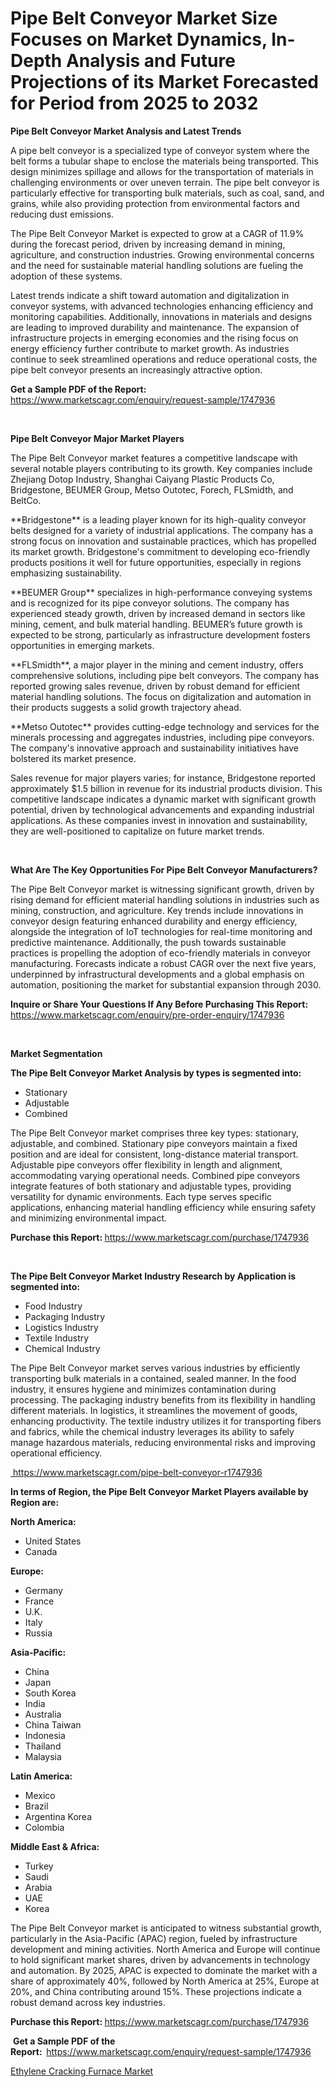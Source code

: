 <p><h1>Pipe Belt Conveyor Market Size Focuses on Market Dynamics, In-Depth Analysis and Future Projections of its Market Forecasted for Period from 2025 to 2032</h1></p><p><strong>Pipe Belt Conveyor Market Analysis and Latest Trends</strong></p>
<p><p>A pipe belt conveyor is a specialized type of conveyor system where the belt forms a tubular shape to enclose the materials being transported. This design minimizes spillage and allows for the transportation of materials in challenging environments or over uneven terrain. The pipe belt conveyor is particularly effective for transporting bulk materials, such as coal, sand, and grains, while also providing protection from environmental factors and reducing dust emissions.</p><p>The Pipe Belt Conveyor Market is expected to grow at a CAGR of 11.9% during the forecast period, driven by increasing demand in mining, agriculture, and construction industries. Growing environmental concerns and the need for sustainable material handling solutions are fueling the adoption of these systems. </p><p>Latest trends indicate a shift toward automation and digitalization in conveyor systems, with advanced technologies enhancing efficiency and monitoring capabilities. Additionally, innovations in materials and designs are leading to improved durability and maintenance. The expansion of infrastructure projects in emerging economies and the rising focus on energy efficiency further contribute to market growth. As industries continue to seek streamlined operations and reduce operational costs, the pipe belt conveyor presents an increasingly attractive option.</p></p>
<p><strong>Get a Sample PDF of the Report:&nbsp;</strong> <a href="https://www.marketscagr.com/enquiry/request-sample/1747936?utm_campaign=1895&utm_medium=2&utm_source=Github&utm_content=ia&utm_term=18022025&utm_id=pipe-belt-conveyor">https://www.marketscagr.com/enquiry/request-sample/1747936</a></p>
<p>&nbsp;</p>
<p><strong>Pipe Belt Conveyor Major Market Players</strong></p>
<p><p>The Pipe Belt Conveyor market features a competitive landscape with several notable players contributing to its growth. Key companies include Zhejiang Dotop Industry, Shanghai Caiyang Plastic Products Co, Bridgestone, BEUMER Group, Metso Outotec, Forech, FLSmidth, and BeltCo.</p><p>**Bridgestone** is a leading player known for its high-quality conveyor belts designed for a variety of industrial applications. The company has a strong focus on innovation and sustainable practices, which has propelled its market growth. Bridgestone's commitment to developing eco-friendly products positions it well for future opportunities, especially in regions emphasizing sustainability.</p><p>**BEUMER Group** specializes in high-performance conveying systems and is recognized for its pipe conveyor solutions. The company has experienced steady growth, driven by increased demand in sectors like mining, cement, and bulk material handling. BEUMER’s future growth is expected to be strong, particularly as infrastructure development fosters opportunities in emerging markets.</p><p>**FLSmidth**, a major player in the mining and cement industry, offers comprehensive solutions, including pipe belt conveyors. The company has reported growing sales revenue, driven by robust demand for efficient material handling solutions. The focus on digitalization and automation in their products suggests a solid growth trajectory ahead.</p><p>**Metso Outotec** provides cutting-edge technology and services for the minerals processing and aggregates industries, including pipe conveyors. The company's innovative approach and sustainability initiatives have bolstered its market presence. </p><p>Sales revenue for major players varies; for instance, Bridgestone reported approximately $1.5 billion in revenue for its industrial products division. This competitive landscape indicates a dynamic market with significant growth potential, driven by technological advancements and expanding industrial applications. As these companies invest in innovation and sustainability, they are well-positioned to capitalize on future market trends.</p></p>
<p>&nbsp;</p>
<p><strong>What Are The Key Opportunities For Pipe Belt Conveyor Manufacturers?</strong></p>
<p><p>The Pipe Belt Conveyor market is witnessing significant growth, driven by rising demand for efficient material handling solutions in industries such as mining, construction, and agriculture. Key trends include innovations in conveyor design featuring enhanced durability and energy efficiency, alongside the integration of IoT technologies for real-time monitoring and predictive maintenance. Additionally, the push towards sustainable practices is propelling the adoption of eco-friendly materials in conveyor manufacturing. Forecasts indicate a robust CAGR over the next five years, underpinned by infrastructural developments and a global emphasis on automation, positioning the market for substantial expansion through 2030.</p></p>
<p><strong>Inquire or Share Your Questions If Any Before Purchasing This Report:</strong> <a href="https://www.marketscagr.com/enquiry/pre-order-enquiry/1747936?utm_campaign=1895&utm_medium=2&utm_source=Github&utm_content=ia&utm_term=18022025&utm_id=pipe-belt-conveyor">https://www.marketscagr.com/enquiry/pre-order-enquiry/1747936</a></p>
<p>&nbsp;</p>
<p><strong>Market Segmentation</strong></p>
<p><strong>The Pipe Belt Conveyor Market Analysis by types is segmented into:</strong></p>
<p><ul><li>Stationary</li><li>Adjustable</li><li>Combined</li></ul></p>
<p><p>The Pipe Belt Conveyor market comprises three key types: stationary, adjustable, and combined. Stationary pipe conveyors maintain a fixed position and are ideal for consistent, long-distance material transport. Adjustable pipe conveyors offer flexibility in length and alignment, accommodating varying operational needs. Combined pipe conveyors integrate features of both stationary and adjustable types, providing versatility for dynamic environments. Each type serves specific applications, enhancing material handling efficiency while ensuring safety and minimizing environmental impact.</p></p>
<p><strong>Purchase this Report:&nbsp;</strong><a href="https://www.marketscagr.com/purchase/1747936?utm_campaign=1895&utm_medium=2&utm_source=Github&utm_content=ia&utm_term=18022025&utm_id=pipe-belt-conveyor">https://www.marketscagr.com/purchase/1747936</a></p>
<p>&nbsp;</p>
<p><strong>The Pipe Belt Conveyor Market Industry Research by Application is segmented into:</strong></p>
<p><ul><li>Food Industry</li><li>Packaging Industry</li><li>Logistics Industry</li><li>Textile Industry</li><li>Chemical Industry</li></ul></p>
<p><p>The Pipe Belt Conveyor market serves various industries by efficiently transporting bulk materials in a contained, sealed manner. In the food industry, it ensures hygiene and minimizes contamination during processing. The packaging industry benefits from its flexibility in handling different materials. In logistics, it streamlines the movement of goods, enhancing productivity. The textile industry utilizes it for transporting fibers and fabrics, while the chemical industry leverages its ability to safely manage hazardous materials, reducing environmental risks and improving operational efficiency.</p></p>
<p><a href="https://www.marketscagr.com/pipe-belt-conveyor-r1747936?utm_campaign=1895&utm_medium=2&utm_source=Github&utm_content=ia&utm_term=18022025&utm_id=pipe-belt-conveyor">&nbsp;https://www.marketscagr.com/pipe-belt-conveyor-r1747936</a></p>
<p><strong>In terms of Region, the Pipe Belt Conveyor Market Players available by Region are:</strong></p>
<p>
    <p> <strong> North America: </strong>
        <ul>
            <li>United States</li>
            <li>Canada</li>
        </ul>
        </p> 
    <p> <strong> Europe: </strong>
        <ul>
            <li>Germany</li>
            <li>France</li>
            <li>U.K.</li>
            <li>Italy</li>
            <li>Russia</li>
        </ul>
        </p> 
    <p> <strong> Asia-Pacific: </strong>
        <ul>
            <li>China</li>
            <li>Japan</li>
            <li>South Korea</li>
            <li>India</li>
            <li>Australia</li>
            <li>China Taiwan</li>
            <li>Indonesia</li>
            <li>Thailand</li>
            <li>Malaysia</li>
        </ul>
        </p> 
    <p> <strong> Latin America: </strong>
        <ul>
            <li>Mexico</li>
            <li>Brazil</li>
            <li>Argentina Korea</li>
            <li>Colombia</li>
        </ul>
        </p> 
    <p> <strong> Middle East & Africa: </strong>
        <ul>
            <li>Turkey</li>
            <li>Saudi</li>
            <li>Arabia</li>
            <li>UAE</li>
            <li>Korea</li>
        </ul>
    </p>
    </p>
<p><p>The Pipe Belt Conveyor market is anticipated to witness substantial growth, particularly in the Asia-Pacific (APAC) region, fueled by infrastructure development and mining activities. North America and Europe will continue to hold significant market shares, driven by advancements in technology and automation. By 2025, APAC is expected to dominate the market with a share of approximately 40%, followed by North America at 25%, Europe at 20%, and China contributing around 15%. These projections indicate a robust demand across key industries.</p></p>
<p><strong>Purchase this Report: </strong><a href="https://www.marketscagr.com/purchase/1747936?utm_campaign=1895&utm_medium=2&utm_source=Github&utm_content=ia&utm_term=18022025&utm_id=pipe-belt-conveyor">https://www.marketscagr.com/purchase/1747936</a></p>
<p>&nbsp;<strong>Get a Sample PDF of the Report:&nbsp;&nbsp;</strong><a href="https://www.marketscagr.com/enquiry/request-sample/1747936?utm_campaign=1895&utm_medium=2&utm_source=Github&utm_content=ia&utm_term=18022025&utm_id=pipe-belt-conveyor">https://www.marketscagr.com/enquiry/request-sample/1747936</a></p>
<p><strong></strong></p>
<p><p><a href="https://github.com/mahnoor2003/Market-Research-Report-List-7/blob/main/ethylene-cracking-furnace-market.md?utm_campaign=1895&utm_medium=2&utm_source=Github&utm_content=ia&utm_term=18022025&utm_id=pipe-belt-conveyor">Ethylene Cracking Furnace Market</a></p></p>